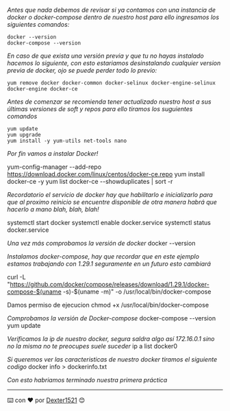 _Antes que nada debemos de revisar si ya contamos con una instancia de docker o docker-compose dentro de nuestro host para ello ingresamos los siguientes comandos:_

```
docker --version
docker-compose --version
```

_En caso de que exista una versión previa y que tu no hayas instalado hacemos lo siguiente, con esto estariamos desinstalando cualquier version previa de docker, 
ojo se puede perder todo lo previo:_

```
yum remove docker docker-common docker-selinux docker-engine-selinux docker-engine docker-ce
```

_Antes de comenzar se recomienda tener actualizado nuestro host a sus últimas versiones de soft y repos para ello tiramos los suguientes comandos_

```
yum update
yum upgrade
yum install -y yum-utils net-tools nano
```

_Por fin vamos a instalar Docker!_

yum-config-manager --add-repo https://download.docker.com/linux/centos/docker-ce.repo
yum install docker-ce -y
yum list docker-ce --showduplicates | sort -r

_Recordatorio el servicio de docker hay que habilitarlo e inicializarlo para que al proximo reinicio se encuentre disponible de otra manera habrá 
que hacerlo a mano blah, blah, blah!_

systemctl start docker
systemctl enable docker.service
systemctl status docker.service

_Una vez más comprobamos la versión de docker_
docker --version

_Instalamos docker-compose, hay que recordar que en este ejemplo estamos trabajando con 1.29.1 seguramente en un futuro esto cambiará_

curl -L "https://github.com/docker/compose/releases/download/1.29.1/docker-compose-$(uname -s)-$(uname -m)" -o /usr/local/bin/docker-compose

Damos permiso de ejecucion
chmod +x /usr/local/bin/docker-compose

_Comprobamos la versión de Docker-compose_
docker-compose --version
yum update

_Verificamos la ip de nuestro docker, segura saldra algo así 172.16.0.1 sino no la misma no te preocupes suele suceder_
ip a list docker0

_Si queremos ver las caracteristicas de nuestro docker tiramos el  siguiente codigo_
docker info > dockerinfo.txt

_Con esto habriamos terminado nuestra primera práctica_


---
⌨️ con ❤️ por [Dexter1521](https://github.com/Dexter1521) 😊
